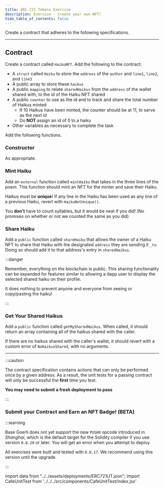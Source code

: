 ```yaml
---
title: ERC-721 Tokens Exercise
description: Exercise - Create your own NFT!
hide_table_of_contents: false
---
```


Create a contract that adheres to the following specifications.

---

## Contract

Create a contract called `HaikuNFT`. Add the following to the contract:

- A `struct` called `Haiku` to store the `address` of the `author` and `line1`, `line2`, and `line3`
- A public array to store these `haikus`
- A public `mapping` to relate `sharedHaikus` from the `address` of the wallet shared with, to the id of the Haiku NFT shared
- A public `counter` to use as the id and to track and share the total number of Haikus minted
  - If 10 Haikus have been minted, the counter should be at 11, to serve as the next id
  - Do **NOT** assign an id of 0 to a haiku
- Other variables as necessary to complete the task

Add the following functions.

### Constructor

As appropriate.

### Mint Haiku

Add an `external` function called `mintHaiku` that takes in the three lines of the poem. This function should mint an NFT for the minter and save their Haiku.

Haikus must be **unique**! If any line in the Haiku has been used as any line of a previous Haiku, revert with `HaikuNotUnique()`.

You **don't** have to count syllables, but it would be neat if you did! (No promises on whether or not we counted the same as you did)

### Share Haiku

Add a `public` function called `shareHaiku` that allows the owner of a Haiku NFT to share that Haiku with the designated `address` they are sending it `_to`. Doing so should add it to that address's entry in `sharedHaikus`.

:::danger

Remember, everything on the blockchain is public. This sharing functionality can be expanded for features similar to allowing a dapp user to display the selected shared haiku on their profile.

It does nothing to prevent anyone and everyone from seeing or copy/pasting the haiku!

:::

### Get Your Shared Haikus

Add a `public` function called `getMySharedHaikus`. When called, it should return an array containing all of the haikus shared with the caller.

If there are no haikus shared with the caller's wallet, it should revert with a custom error of `NoHaikusShared`, with no arguments.

---

:::caution

The contract specification contains actions that can only be performed once by a given address. As a result, the unit tests for a passing contract will only be successful the **first** time you test.

**You may need to submit a fresh deployment to pass**

:::

### Submit your Contract and Earn an NFT Badge! (BETA)

:::warning

Base Goerli does not yet support the new `PUSH0` opcode introduced in _Shanghai_, which is the default target for the Solidity compiler if you use version `0.8.20` or later. You will get an error when you attempt to deploy.

All exercises were built and tested with `0.8.17`. We recommend using this version until the upgrade.

:::

import data from "../../assets/deployments/ERC721UT.json";
import CafeUnitTest from '../../../src/components/CafeUnitTest/index.jsx'

<CafeUnitTest deployment={data} nftNum={15}/>
